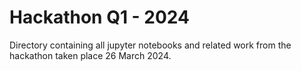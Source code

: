 # Hackathon Q1 - 2024

Directory containing all jupyter notebooks and related work from the hackathon taken place 26 March 2024.